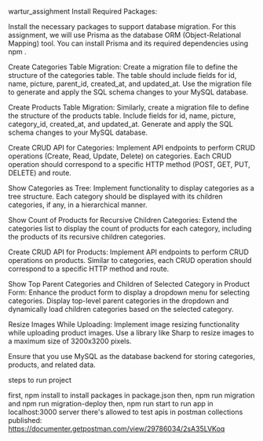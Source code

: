 wartur_assighment
Install Required Packages:

Install the necessary packages to support database migration. For this assignment, we will use Prisma as the database ORM (Object-Relational Mapping) tool. You can install Prisma and its required dependencies using npm .

Create Categories Table Migration: Create a migration file to define the structure of the categories table. The table should include fields for id, name, picture, parent_id, created_at, and updated_at. Use the migration file to generate and apply the SQL schema changes to your MySQL database.

Create Products Table Migration: Similarly, create a migration file to define the structure of the products table. Include fields for id, name, picture, category_id, created_at, and updated_at. Generate and apply the SQL schema changes to your MySQL database.

Create CRUD API for Categories: Implement API endpoints to perform CRUD operations (Create, Read, Update, Delete) on categories. Each CRUD operation should correspond to a specific HTTP method (POST, GET, PUT, DELETE) and route.

Show Categories as Tree: Implement functionality to display categories as a tree structure. Each category should be displayed with its children categories, if any, in a hierarchical manner.

Show Count of Products for Recursive Children Categories: Extend the categories list to display the count of products for each category, including the products of its recursive children categories.

Create CRUD API for Products: Implement API endpoints to perform CRUD operations on products. Similar to categories, each CRUD operation should correspond to a specific HTTP method and route.

Show Top Parent Categories and Children of Selected Category in Product Form: Enhance the product form to display a dropdown menu for selecting categories. Display top-level parent categories in the dropdown and dynamically load children categories based on the selected category.

Resize Images While Uploading: Implement image resizing functionality while uploading product images. Use a library like Sharp to resize images to a maximum size of 3200x3200 pixels.

Ensure that you use MySQL as the database backend for storing categories, products, and related data.

steps to run project

first, npm install to install packages in package.json then, npm run migration and npm run migration-deploy then, npm run start to run app in localhost:3000 server there's allowed to test apis in postman collections published: https://documenter.getpostman.com/view/29786034/2sA35LVKoq
